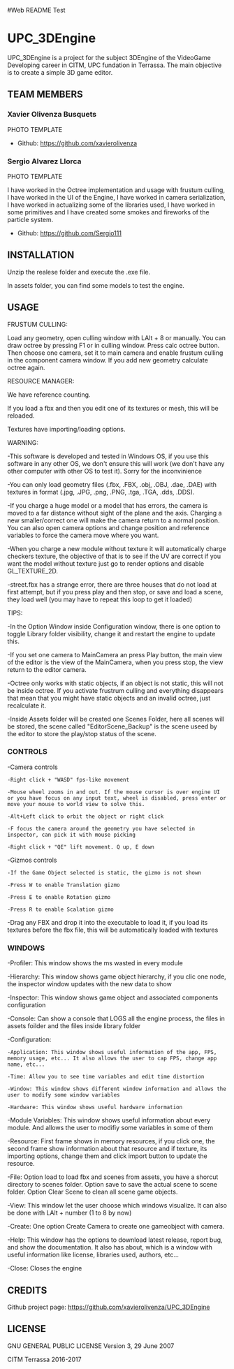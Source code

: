 
#Web README Test

# UPC_3DEngine

UPC_3DEngine is a project for the subject 3DEngine of the VideoGame Developing career in CITM, UPC fundation in Terrassa.
The main objective is to create a simple 3D game editor.

## TEAM MEMBERS

### Xavier Olivenza Busquets

PHOTO TEMPLATE

- Github: https://github.com/xavierolivenza

### Sergio Alvarez Llorca

PHOTO TEMPLATE

I have worked in the Octree implementation and usage with frustum culling, I have worked in the UI of the Engine, I have worked in camera serialization, I have worked in actualizing some of the libraries used, I have worked in some primitives and I have created some smokes and fireworks of the particle system.

 - Github: https://github.com/Sergio111

## INSTALLATION

Unzip the realese folder and execute the .exe file.

In assets folder, you can find some models to test the engine.

## USAGE

FRUSTUM CULLING:

Load any geometry, open culling window with LAlt + 8 or manually. You can draw octree by pressing F1 or in culling window. Press calc octree button. Then choose one camera, set it to main camera and enable frustum culling in the component camera window. If you add new geometry calculate octree again.

RESOURCE MANAGER:

We have reference counting.

If you load a fbx and then you edit one of its textures or mesh, this will be reloaded.

Textures have importing/loading options.

WARNING: 

-This software is developed and tested in Windows OS, if you use this software in any other OS, we don't ensure this will work (we don't have any other computer with other OS to test it). Sorry for the inconvinience

-You can only load geometry files (.fbx, .FBX, .obj, .OBJ, .dae, .DAE) with textures in format (.jpg, .JPG, .png, .PNG, .tga, .TGA, .dds, .DDS).

-If you charge a huge model or a model that has errors, the camera is moved to a far distance without sight of the plane and the axis. Charging a new smaller/correct one will make the camera return to a normal position. You can also open camera options and change position and reference variables to force the camera move where you want.

-When you charge a new module without texture it will automatically charge checkers texture, the objective of that is to see if the UV are correct if you want the model without texture just go to render options and disable GL_TEXTURE_2D.

-street.fbx has a strange error, there are three houses that do not load at first attempt, but if you press play and then stop, or save and load a scene, they load well (you may have to repeat this loop to get it loaded)

TIPS:

-In the Option Window inside Configuration window, there is one option to toggle Library folder visibility, change it and restart the engine to update this.

-If you set one camera to MainCamera an press Play button, the main view of the editor is the view of the MainCamera, when you press stop, the view return to the editor camera.

-Octree only works with static objects, if an object is not static, this will not be inside octree. If you activate frustrum culling and everything disappears that mean that you might have static objects and an invalid octree, just recalculate it.

-Inside Assets folder will be created one Scenes Folder, here all scenes will be stored, the scene called "EditorScene_Backup" is the scene useed by the editor to store the play/stop status of the scene.

### CONTROLS

-Camera controls

	-Right click + "WASD" fps-like movement
	
	-Mouse wheel zooms in and out. If the mouse cursor is over engine UI or you have focus on any input text, wheel is disabled, press enter or move your mouse to world view to solve this.
	
	-Alt+Left click to orbit the object or right click
	
	-F focus the camera around the geometry you have selected in inspector, can pick it with mouse picking
	
	-Right click + "QE" lift movement. Q up, E down
	
-Gizmos controls

	-If the Game Object selected is static, the gizmo is not shown
	
	-Press W to enable Translation gizmo
	
	-Press E to enable Rotation gizmo
	
	-Press R to enable Scalation gizmo
	
-Drag any FBX and drop it into the executable to load it, if you load its textures before the fbx file, this will be automatically loaded with textures

### WINDOWS

-Profiler: This window shows the ms wasted in every module

-Hierarchy: This window shows game object hierarchy, if you clic one node, the inspector window updates with the new data to show

-Inspector: This window shows game object and associated components configuration

-Console: Can show a console that LOGS all the engine process, the files in assets foilder and the files inside library folder

-Configuration:

	-Application: This window shows useful information of the app, FPS, memory usage, etc... It also allows the user to cap FPS, change app name, etc...
	
	-Time: Allow you to see time variables and edit time distortion
	
	-Window: This window shows different window information and allows the user to modify some window variables
	
	-Hardware: This window shows useful hardware information
	
-Module Variables: This window shows useful information about every module. And allows the user to modifiy some variables in some of them

-Resource: First frame shows in memory resources, if you click one, the second frame show information about that resource and if texture, its importing options, change them and click import button to update the resource.

-File: Option load to load fbx and scenes from assets, you have a shorcut directory to scenes folder. Option save to save the actual scene to scene folder. Option Clear Scene to clean all scene game objects.

-View: This window let the user choose which windows visualize. It can also be done with LAlt + number (1 to 8 by now)

-Create: One option Create Camera to create one gameobject with camera.

-Help: This window has the options to download latest release, report bug, and show the documentation. It also has about, which is a window with useful information like license, libraries used, authors, etc...

-Close: Closes the engine
	
## CREDITS

Github project page: https://github.com/xavierolivenza/UPC_3DEngine

## LICENSE

 GNU GENERAL PUBLIC LICENSE Version 3, 29 June 2007

CITM Terrassa 2016-2017
